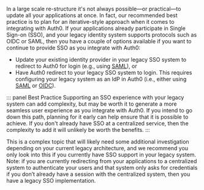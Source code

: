 In a large scale re-structure it's not always possible&mdash;or practical&mdash;to update all your applications at once. In fact, our recommended best practice is to plan for an iterative-style approach when it comes to integrating with Auth0. If your applications already participate in Single Sign-on (SSO), and your legacy identity system supports protocols such as OIDC or SAML, then you have a couple of options available if you want to continue to provide SSO as you integrate with Auth0:  

* Update your existing identity provider in your legacy SSO system to redirect to Auth0 for login (e.g., using [SAML](/protocols/saml/saml-configuration/auth0-as-identity-provider)), or
* Have Auth0 redirect to your legacy SSO system to login. This requires configuring your legacy system as an IdP in Auth0 (i.e., either using [SAML](/protocols/saml/saml-configuration/auth0-as-service-provider) or [OIDC](/extensions/custom-social-extensions)).

::: panel Best Practice
Supporting an SSO experience with your legacy system can add complexity, but may be worth it to generate a more seamless user experience as you integrate with Auth0. If you intend to go down this path, planning for it early can help ensure that it is possible to achieve. If you don't already have SSO at a centralized service, then the complexity to add it will unlikely be worth the benefits.
:::

This is a complex topic that will likely need some additional investigation depending on your current legacy architecture, and we recommend you only look into this if you currently have SSO support in your legacy system. Note: if you are currently redirecting from your applications to a centralized system to authenticate your users and that system only asks for credentials if you don’t already have a session with the centralized system, then you have a legacy SSO implementation.
